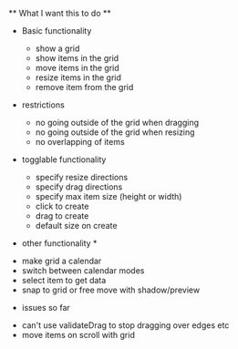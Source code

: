 ** What I want this to do **

- Basic functionality

  * show a grid
  * show items in the grid
  * move items in the grid
  * resize items in the grid
  * remove item from the grid

- restrictions

  * no going outside of the grid when dragging
  * no going outside of the grid when resizing
  * no overlapping of items

- togglable functionality

  * specify resize directions
  * specify drag directions
  * specify max item size (height or width)
  * click to create
  * drag to create
  * default size on create

- other functionality \*

* make grid a calendar
* switch between calendar modes
* select item to get data
* snap to grid or free move with shadow/preview

- issues so far

* can't use validateDrag to stop dragging over edges etc
* move items on scroll with grid

